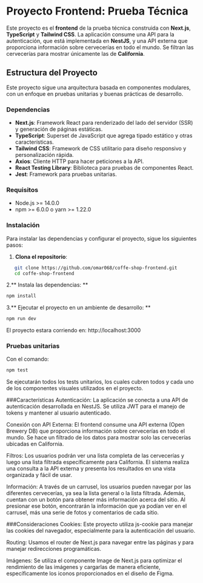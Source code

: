 # Proyecto Frontend: Prueba Técnica

Este proyecto es el **frontend** de la prueba técnica construida con **Next.js**, **TypeScript** y **Tailwind CSS**. La aplicación consume una API para la autenticación, que está implementada en **NestJS**, y una API externa que proporciona información sobre cervecerías en todo el mundo. Se filtran las cervecerías para mostrar únicamente las de **California**.

## Estructura del Proyecto

Este proyecto sigue una arquitectura basada en componentes modulares, con un enfoque en pruebas unitarias y buenas prácticas de desarrollo.

### Dependencias

- **Next.js**: Framework React para renderizado del lado del servidor (SSR) y generación de páginas estáticas.
- **TypeScript**: Superset de JavaScript que agrega tipado estático y otras características.
- **Tailwind CSS**: Framework de CSS utilitario para diseño responsivo y personalización rápida.
- **Axios**: Cliente HTTP para hacer peticiones a la API.
- **React Testing Library**: Biblioteca para pruebas de componentes React.
- **Jest**: Framework para pruebas unitarias.

### Requisitos

- Node.js >= 14.0.0
- npm >= 6.0.0 o yarn >= 1.22.0

### Instalación

Para instalar las dependencias y configurar el proyecto, sigue los siguientes pasos:

1. **Clona el repositorio**:

```bash
   git clone https://github.com/omar068/coffe-shop-frontend.git
   cd coffe-shop-frontend
```

2.** Instala las dependencias: **
```bash
npm install
```
3.** Ejecutar el proyecto en un ambiente de desarrollo: **
```bash
npm run dev
```
El proyecto estara corriendo en: http://localhost:3000

### Pruebas unitarias
Con el comando: 
```bash
npm test
```
Se ejecutarán todos los tests unitarios, los cuales cubren todos y cada uno de los componentes visuales utilizados en el proyecto.

###Características
Autenticación: La aplicación se conecta a una API de autenticación desarrollada en NestJS. Se utiliza JWT para el manejo de tokens y mantener al usuario autenticado.

Conexión con API Externa: El frontend consume una API externa (Open Brewery DB) que proporciona información sobre cervecerías en todo el mundo. Se hace un filtrado de los datos para mostrar solo las cervecerías ubicadas en California.

Filtros: Los usuarios podrán ver una lista completa de las cervecerías y luego una lista filtrada específicamente para California. El sistema realiza una consulta a la API externa y presenta los resultados en una vista organizada y fácil de usar.

Información: A través de un carrusel, los usuarios pueden navegar por las diferentes cervecerías, ya sea la lista general o la lista filtrada. Además, cuentan con un botón para obtener más información acerca del sitio. Al presionar ese botón, encontrarán la información que ya podían ver en el carrusel, más una serie de fotos y comentarios de cada sitio.

###Consideraciones
Cookies: Este proyecto utiliza js-cookie para manejar las cookies del navegador, especialmente para la autenticación del usuario.

Routing: Usamos el router de Next.js para navegar entre las páginas y para manejar redirecciones programáticas.

Imágenes: Se utiliza el componente Image de Next.js para optimizar el rendimiento de las imágenes y cargarlas de manera eficiente, específicamente los iconos proporcionados en el diseño de Figma.